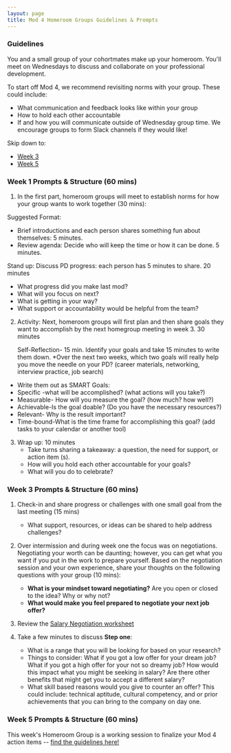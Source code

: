```yaml
---
layout: page
title: Mod 4 Homeroom Groups Guidelines & Prompts
---
```


### Guidelines
You and a small group of your cohortmates make up your homeroom. You'll meet on Wednesdays to discuss and collaborate on your professional development.

To start off Mod 4, we recommend revisiting norms with your group. These could include:

* What communication and feedback looks like within your group
* How to hold each other accountable
* If and how you will communicate outside of Wednesday group time. We encourage groups to form Slack channels if they would like!

Skip down to:
* [Week 3](#week-3)
* [Week 5](#week-5)

### Week 1 Prompts & Structure (60 mins)
1. In the first part, homeroom groups will meet to establish norms for how your group wants to work together (30 mins):

Suggested Format:
* Brief introductions and each person shares something fun about themselves: 5 minutes.
* Review agenda: Decide who will keep the time or how it can be done. 5 minutes.

Stand up:  Discuss PD progress: each person has 5 minutes to share. 20 minutes
* What progress did you make last mod?
* What will you focus on next?
* What is getting in your way?
* What support or accountability would be helpful from the team? 
 
 
2. Activity: Next, homeroom groups will first plan and  then share goals they want to accomplish by the next homegroup meeting in week 3. 30 minutes

   Self-Reflection- 15 min. Identify your goals and take 15 minutes to write them down. 
   *Over the next two weeks, which two goals will really help you move the needle on your PD? (career materials, networking, interview practice, job   search)
* Write them out as SMART Goals:
* Specific -what will be accomplished? (what actions will you take?)
* Measurable- How will you measure the goal? (how much? how well?)
* Achievable-Is the goal doable? (Do you have the necessary resources?)
* Relevant- Why is the result important?
* Time-bound-What is the time frame for accomplishing this goal? (add tasks to your calendar or another tool)

3. Wrap up: 10 minutes
   * Take turns sharing a takeaway: a question, the need for support, or action item (s).
   * How will you hold each other accountable for your goals?
   * What will you do to celebrate?
 
 ### Week 3 Prompts & Structure (60 mins) <a name="week-3"></a>


1. Check-in and share progress or challenges with one small goal from the last meeting (15 mins) 
    * What support, resources, or ideas can be shared to help address challenges? 
    
2. Over intermission and during week one the focus was on negotiations. Negotiating your worth can be daunting; however, you can get what you want if you put in the work to prepare yourself. Based on the negotiation session and your own experience, share your thoughts on the following questions with your group (10 mins):

   * **What is your mindset toward negotiating?** Are you open or closed to the idea? Why or why not? 
   * **What would make you feel prepared to negotiate your next job offer?** 

3. Review the [Salary Negotiation worksheet](https://docs.google.com/document/d/17s-KWuoPFECqIFbp64wlG3P9bUbrQRTXha7tLnXU788/edit)

4. Take a few minutes to discuss **Step one**: 
   * What is a range that you will be looking for based on your research? 
   * Things to consider: What if you got a low offer for your dream job? What if you got a high offer for your not so dreamy job? How would this impact what you might be seeking in salary? Are there other benefits that might get you to accept a different salary?
   * What skill based reasons would you give to counter an offer?  This could include: technical aptitude, cultural competency, and or prior achievements that you can bring to the company on day one. 

### Week 5 Prompts & Structure (60 mins) <a name="week-5"></a>
This week's Homeroom Group is a working session to finalize your Mod 4 action items -- [find the guidelines here!](/module_four/week5_working_group)

